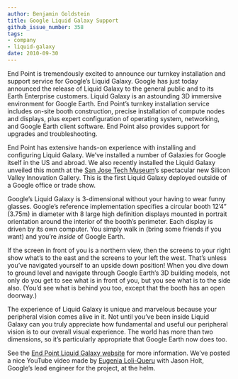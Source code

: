 ```yaml
---
author: Benjamin Goldstein
title: Google Liquid Galaxy Support
github_issue_number: 358
tags:
- company
- liquid-galaxy
date: 2010-09-30
---
```


End Point is tremendously excited to announce our turnkey installation and support service for Google’s Liquid Galaxy. Google has just today announced the release of Liquid Galaxy to the general public and to its Earth Enterprise customers. Liquid Galaxy is an astounding 3D immersive environment for Google Earth. End Point’s turnkey installation service includes on-site booth construction, precise installation of compute nodes and displays, plus expert configuration of operating system, networking, and Google Earth client software. End Point also provides support for upgrades and troubleshooting.

End Point has extensive hands-on experience with installing and configuring Liquid Galaxy. We’ve installed a number of Galaxies for Google itself in the US and abroad. We also recently installed the Liquid Galaxy unveiled this month at the [San Jose Tech Museum](https://www.thetech.org/)’s spectacular new Silicon Valley Innovation Gallery. This is the first Liquid Galaxy deployed outside of a Google office or trade show.

Google’s Liquid Galaxy is 3-dimensional without your having to wear funny glasses. Google’s reference implementation specifies a circular booth 12’4” (3.75m) in diameter with 8 large high definition displays mounted in portrait orientation around the interior of the booth’s perimeter. Each display is driven by its own computer. You simply walk in (bring some friends if you want) and you’re *inside* of Google Earth.

If the screen in front of you is a northern view, then the screens to your right show what’s to the east and the screens to your left the west. That’s unless you’ve navigated yourself to an upside down position! When you dive down to ground level and navigate through Google Earth’s 3D building models, not only do you get to see what is in front of you, but you see what is to the side also. (You’d see what is behind you too, except that the booth has an open doorway.)

The experience of Liquid Galaxy is unique and marvelous because your peripheral vision comes alive in it. Not until you’ve been inside Liquid Galaxy can you truly appreciate how fundamental and useful our peripheral vision is to our overall visual experience. The world has more than two dimensions, so it’s particularly appropriate that Google Earth now does too.

See the [End Point Liquid Galaxy website](https://www.visionport.com/) for more information. We’ve posted a nice YouTube video made by [Eugenia Loli-Queru](http://eugenia.queru.com/) with Jason Holt, Google’s lead engineer for the project, at the helm.

